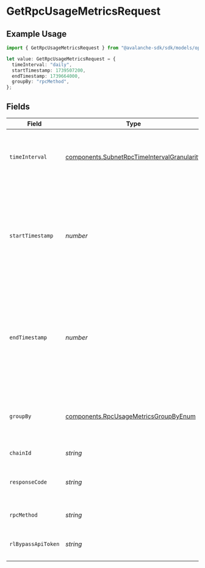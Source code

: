 # GetRpcUsageMetricsRequest

## Example Usage

```typescript
import { GetRpcUsageMetricsRequest } from "@avalanche-sdk/sdk/models/operations";

let value: GetRpcUsageMetricsRequest = {
  timeInterval: "daily",
  startTimestamp: 1739507200,
  endTimestamp: 1739664000,
  groupBy: "rpcMethod",
};
```

## Fields

| Field                                                                                                                   | Type                                                                                                                    | Required                                                                                                                | Description                                                                                                             | Example                                                                                                                 |
| ----------------------------------------------------------------------------------------------------------------------- | ----------------------------------------------------------------------------------------------------------------------- | ----------------------------------------------------------------------------------------------------------------------- | ----------------------------------------------------------------------------------------------------------------------- | ----------------------------------------------------------------------------------------------------------------------- |
| `timeInterval`                                                                                                          | [components.SubnetRpcTimeIntervalGranularity](../../models/components/subnetrpctimeintervalgranularity.md)              | :heavy_minus_sign:                                                                                                      | Time interval granularity for data aggregation for subnet<br/>     rpc metrics                                          | daily                                                                                                                   |
| `startTimestamp`                                                                                                        | *number*                                                                                                                | :heavy_minus_sign:                                                                                                      | The start time of the range as a UNIX timestamp. The requested start time  will be rounded down to 0:00 UTC of the day. | 1739507200                                                                                                              |
| `endTimestamp`                                                                                                          | *number*                                                                                                                | :heavy_minus_sign:                                                                                                      | The end time of the range as a UNIX timestamp. The requested end time will be rounded down to 0:00 UTC of the day.      | 1739664000                                                                                                              |
| `groupBy`                                                                                                               | [components.RpcUsageMetricsGroupByEnum](../../models/components/rpcusagemetricsgroupbyenum.md)                          | :heavy_minus_sign:                                                                                                      | Query param for the criterion used for grouping metrics                                                                 | rpcMethod                                                                                                               |
| `chainId`                                                                                                               | *string*                                                                                                                | :heavy_minus_sign:                                                                                                      | Filter data by chain ID.                                                                                                |                                                                                                                         |
| `responseCode`                                                                                                          | *string*                                                                                                                | :heavy_minus_sign:                                                                                                      | Filter data by response status code.                                                                                    |                                                                                                                         |
| `rpcMethod`                                                                                                             | *string*                                                                                                                | :heavy_minus_sign:                                                                                                      | Filter data by RPC method.                                                                                              |                                                                                                                         |
| `rlBypassApiToken`                                                                                                      | *string*                                                                                                                | :heavy_minus_sign:                                                                                                      | Filter data by Rl Bypass API Token.                                                                                     |                                                                                                                         |